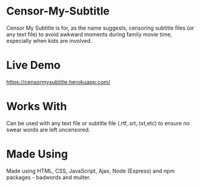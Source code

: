 # Censor-My-Subtitle
Censor My Subtitle is for, as the name suggests, censoring subtitle files (or any text file) to avoid awkward moments during family movie time, especially when kids are involved.

# Live Demo
https://censormysubtitle.herokuapp.com/

# Works With
Can be used with any text file or subtitle file (.rtf,.srt,.txt,etc) to
ensure no swear words are left uncensored.

# Made Using
Made using HTML, CSS, JavaScript, Ajax, Node (Express) and npm packages - badwords and multer.
